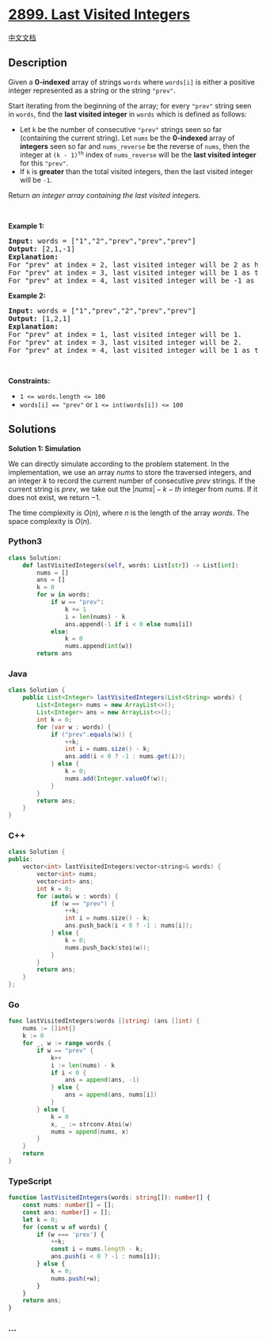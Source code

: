 # [2899. Last Visited Integers](https://leetcode.com/problems/last-visited-integers)

[中文文档](/solution/2800-2899/2899.Last%20Visited%20Integers/README.md)

## Description

<p>Given a <strong>0-indexed</strong> array of strings <code>words</code> where <code>words[i]</code> is either a positive integer represented as a string or the string <code>&quot;prev&quot;</code>.</p>

<p>Start iterating from the beginning of the array; for every <code>&quot;prev&quot;</code> string seen in <code>words</code>, find the <strong>last visited integer</strong> in <code>words</code> which is defined as follows:</p>

<ul>
	<li>Let <code>k</code> be the number of consecutive <code>&quot;prev&quot;</code> strings seen so far (containing the current string). Let <code>nums</code> be the <strong>0-indexed </strong>array of <strong>integers</strong> seen so far and <code>nums_reverse</code> be the reverse of <code>nums</code>, then the integer at <code>(k - 1)<sup>th</sup></code> index of <code>nums_reverse</code> will be the <strong>last visited integer</strong> for this <code>&quot;prev&quot;</code>.</li>
	<li>If <code>k</code> is <strong>greater</strong> than the total visited integers, then the last visited integer will be <code>-1</code>.</li>
</ul>

<p>Return <em>an integer array containing the last visited integers.</em></p>

<p>&nbsp;</p>
<p><strong class="example">Example 1:</strong></p>

<pre>
<strong>Input:</strong> words = [&quot;1&quot;,&quot;2&quot;,&quot;prev&quot;,&quot;prev&quot;,&quot;prev&quot;]
<strong>Output:</strong> [2,1,-1]
<strong>Explanation:</strong> 
For &quot;prev&quot; at index = 2, last visited integer will be 2 as here the number of consecutive &quot;prev&quot; strings is 1, and in the array reverse_nums, 2 will be the first element.
For &quot;prev&quot; at index = 3, last visited integer will be 1 as there are a total of two consecutive &quot;prev&quot; strings including this &quot;prev&quot; which are visited, and 1 is the second last visited integer.
For &quot;prev&quot; at index = 4, last visited integer will be -1 as there are a total of three consecutive &quot;prev&quot; strings including this &quot;prev&quot; which are visited, but the total number of integers visited is two.
</pre>

<p><strong class="example">Example 2:</strong></p>

<pre>
<strong>Input:</strong> words = [&quot;1&quot;,&quot;prev&quot;,&quot;2&quot;,&quot;prev&quot;,&quot;prev&quot;]
<strong>Output:</strong> [1,2,1]
<strong>Explanation:</strong>
For &quot;prev&quot; at index = 1, last visited integer will be 1.
For &quot;prev&quot; at index = 3, last visited integer will be 2.
For &quot;prev&quot; at index = 4, last visited integer will be 1 as there are a total of two consecutive &quot;prev&quot; strings including this &quot;prev&quot; which are visited, and 1 is the second last visited integer.
</pre>

<p>&nbsp;</p>
<p><strong>Constraints:</strong></p>

<ul>
	<li><code>1 &lt;= words.length &lt;= 100</code></li>
	<li><code>words[i] == &quot;prev&quot;</code> or <code>1 &lt;= int(words[i]) &lt;= 100</code></li>
</ul>

## Solutions

**Solution 1: Simulation**

We can directly simulate according to the problem statement. In the implementation, we use an array $nums$ to store the traversed integers, and an integer $k$ to record the current number of consecutive $prev$ strings. If the current string is $prev$, we take out the $|nums| - k-th$ integer from $nums$. If it does not exist, we return $-1$.

The time complexity is $O(n)$, where $n$ is the length of the array $words$. The space complexity is $O(n)$.

<!-- tabs:start -->

### **Python3**

```python
class Solution:
    def lastVisitedIntegers(self, words: List[str]) -> List[int]:
        nums = []
        ans = []
        k = 0
        for w in words:
            if w == "prev":
                k += 1
                i = len(nums) - k
                ans.append(-1 if i < 0 else nums[i])
            else:
                k = 0
                nums.append(int(w))
        return ans
```

### **Java**

```java
class Solution {
    public List<Integer> lastVisitedIntegers(List<String> words) {
        List<Integer> nums = new ArrayList<>();
        List<Integer> ans = new ArrayList<>();
        int k = 0;
        for (var w : words) {
            if ("prev".equals(w)) {
                ++k;
                int i = nums.size() - k;
                ans.add(i < 0 ? -1 : nums.get(i));
            } else {
                k = 0;
                nums.add(Integer.valueOf(w));
            }
        }
        return ans;
    }
}
```

### **C++**

```cpp
class Solution {
public:
    vector<int> lastVisitedIntegers(vector<string>& words) {
        vector<int> nums;
        vector<int> ans;
        int k = 0;
        for (auto& w : words) {
            if (w == "prev") {
                ++k;
                int i = nums.size() - k;
                ans.push_back(i < 0 ? -1 : nums[i]);
            } else {
                k = 0;
                nums.push_back(stoi(w));
            }
        }
        return ans;
    }
};
```

### **Go**

```go
func lastVisitedIntegers(words []string) (ans []int) {
	nums := []int{}
	k := 0
	for _, w := range words {
		if w == "prev" {
			k++
			i := len(nums) - k
			if i < 0 {
				ans = append(ans, -1)
			} else {
				ans = append(ans, nums[i])
			}
		} else {
			k = 0
			x, _ := strconv.Atoi(w)
			nums = append(nums, x)
		}
	}
	return
}
```

### **TypeScript**

```ts
function lastVisitedIntegers(words: string[]): number[] {
    const nums: number[] = [];
    const ans: number[] = [];
    let k = 0;
    for (const w of words) {
        if (w === 'prev') {
            ++k;
            const i = nums.length - k;
            ans.push(i < 0 ? -1 : nums[i]);
        } else {
            k = 0;
            nums.push(+w);
        }
    }
    return ans;
}
```

### **...**

```

```

<!-- tabs:end -->
